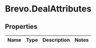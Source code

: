 # Brevo.DealAttributes

## Properties
Name | Type | Description | Notes
------------ | ------------- | ------------- | -------------


